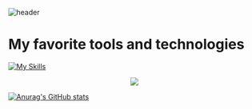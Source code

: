 ![header](https://capsule-render.vercel.app/api?type=speech&color=gradient&height=300&section=header&text=Good%20to%20see%20you%20%F0%9F%A4%97)

# My favorite tools and technologies
[![My Skills](https://skillicons.dev/icons?i=python,spark,kubernetes,elasticsearch)](https://skillicons.dev)
<p align="center">
  <a href="https://skillicons.dev">
    <img src="https://skillicons.dev/icons?i=python,apache spark,airflow,git,kubernetes,docker" />
  </a>
</p>

[![Anurag's GitHub stats](https://github-readme-stats.vercel.app/api?username=ankiyong)](https://github.com/anuraghazra/github-readme-stats)

